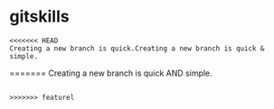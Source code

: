 # gitskills

```
<<<<<<< HEAD
Creating a new branch is quick.Creating a new branch is quick & simple.
```
=======
Creating a new branch is quick AND simple.
```

>>>>>>> featurel

